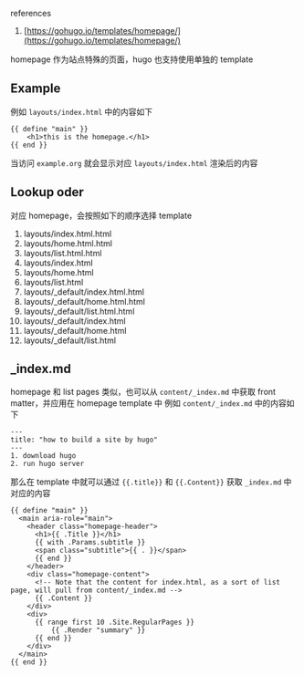 references

1. [https://gohugo.io/templates/homepage/](https://gohugo.io/templates/homepage/)

homepage 作为站点特殊的页面，hugo 也支持使用单独的 template
## Example
例如 `layouts/index.html` 中的内容如下
```
{{ define "main" }}
	<h1>this is the homepage.</h1>
{{ end }}
```
当访问 `example.org` 就会显示对应 `layouts/index.html` 渲染后的内容
## Lookup oder
对应 homepage，会按照如下的顺序选择 template

1. layouts/index.html.html
2. layouts/home.html.html
3. layouts/list.html.html
4. layouts/index.html
5. layouts/home.html
6. layouts/list.html
7. layouts/_default/index.html.html
8. layouts/_default/home.html.html
9. layouts/_default/list.html.html
10. layouts/_default/index.html
11. layouts/_default/home.html
12. layouts/_default/list.html
## _index.md
homepage 和 list pages 类似，也可以从 `content/_index.md` 中获取 front matter，并应用在 homepage template 中
例如 `content/_index.md` 中的内容如下
```
---
title: "how to build a site by hugo"
---
1. download hugo
2. run hugo server
```
那么在 template 中就可以通过 `{{.title}}` 和 `{{.Content}}` 获取 `_index.md` 中对应的内容
```
{{ define "main" }}
  <main aria-role="main">
    <header class="homepage-header">
      <h1>{{ .Title }}</h1>
      {{ with .Params.subtitle }}
      <span class="subtitle">{{ . }}</span>
      {{ end }}
    </header>
    <div class="homepage-content">
      <!-- Note that the content for index.html, as a sort of list page, will pull from content/_index.md -->
      {{ .Content }}
    </div>
    <div>
      {{ range first 10 .Site.RegularPages }}
          {{ .Render "summary" }}
      {{ end }}
    </div>
  </main>
{{ end }}
```
